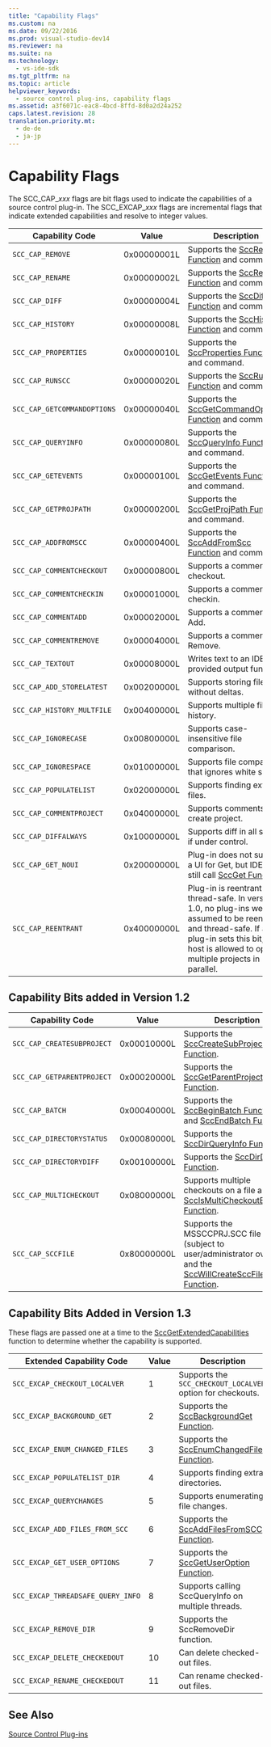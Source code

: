 ```yaml
---
title: "Capability Flags"
ms.custom: na
ms.date: 09/22/2016
ms.prod: visual-studio-dev14
ms.reviewer: na
ms.suite: na
ms.technology: 
  - vs-ide-sdk
ms.tgt_pltfrm: na
ms.topic: article
helpviewer_keywords: 
  - source control plug-ins, capability flags
ms.assetid: a3f6071c-eac8-4bcd-8ffd-8d0a2d24a252
caps.latest.revision: 28
translation.priority.mt: 
  - de-de
  - ja-jp
---
```

# Capability Flags
The SCC_CAP_*xxx* flags are bit flags used to indicate the capabilities of a source control plug-in. The SCC_EXCAP_*xxx* flags are incremental flags that indicate extended capabilities and resolve to integer values.  
  
|Capability Code|Value|Description|  
|---------------------|-----------|-----------------|  
|`SCC_CAP_REMOVE`|0x00000001L|Supports the [SccRemove Function](../vs140/sccremove-function.md) and command.|  
|`SCC_CAP_RENAME`|0x00000002L|Supports the [SccRename Function](../vs140/sccrename-function.md) and command.|  
|`SCC_CAP_DIFF`|0x00000004L|Supports the [SccDiff Function](../vs140/sccdiff-function.md) and command.|  
|`SCC_CAP_HISTORY`|0x00000008L|Supports the [SccHistory Function](../vs140/scchistory-function.md) and command.|  
|`SCC_CAP_PROPERTIES`|0x00000010L|Supports the [SccProperties Function](../vs140/sccproperties-function.md) and command.|  
|`SCC_CAP_RUNSCC`|0x00000020L|Supports the [SccRunScc Function](../vs140/sccrunscc-function.md) and command.|  
|`SCC_CAP_GETCOMMANDOPTIONS`|0x00000040L|Supports the [SccGetCommandOptions Function](../vs140/sccgetcommandoptions-function.md) and command.|  
|`SCC_CAP_QUERYINFO`|0x00000080L|Supports the [SccQueryInfo Function](../vs140/sccqueryinfo-function.md) and command.|  
|`SCC_CAP_GETEVENTS`|0x00000100L|Supports the [SccGetEvents Function](../vs140/sccgetevents-function.md) and command.|  
|`SCC_CAP_GETPROJPATH`|0x00000200L|Supports the [SccGetProjPath Function](../vs140/sccgetprojpath-function.md) and command.|  
|`SCC_CAP_ADDFROMSCC`|0x00000400L|Supports the [SccAddFromScc Function](../vs140/sccaddfromscc-function.md) and command.|  
|`SCC_CAP_COMMENTCHECKOUT`|0x00000800L|Supports a comment on checkout.|  
|`SCC_CAP_COMMENTCHECKIN`|0x00001000L|Supports a comment on checkin.|  
|`SCC_CAP_COMMENTADD`|0x00002000L|Supports a comment on Add.|  
|`SCC_CAP_COMMENTREMOVE`|0x00004000L|Supports a comment on Remove.|  
|`SCC_CAP_TEXTOUT`|0x00008000L|Writes text to an IDE-provided output function.|  
|`SCC_CAP_ADD_STORELATEST`|0x00200000L|Supports storing files without deltas.|  
|`SCC_CAP_HISTORY_MULTFILE`|0x00400000L|Supports multiple file history.|  
|`SCC_CAP_IGNORECASE`|0x00800000L|Supports case-insensitive file comparison.|  
|`SCC_CAP_IGNORESPACE`|0x01000000L|Supports file comparison that ignores white space.|  
|`SCC_CAP_POPULATELIST`|0x02000000L|Supports finding extra files.|  
|`SCC_CAP_COMMENTPROJECT`|0x04000000L|Supports comments on create project.|  
|`SCC_CAP_DIFFALWAYS`|0x10000000L|Supports diff in all states if under control.|  
|`SCC_CAP_GET_NOUI`|0x20000000L|Plug-in does not support a UI for Get, but IDE may still call [SccGet Function](../vs140/sccget-function.md).|  
|`SCC_CAP_REENTRANT`|0x40000000L|Plug-in is reentrant and thread-safe. In version 1.0, no plug-ins were assumed to be reentrant and thread-safe. If a 1.1 plug-in sets this bit, the host is allowed to open multiple projects in parallel.|  
  
## Capability Bits added in Version 1.2  
  
|Capability Code|Value|Description|  
|---------------------|-----------|-----------------|  
|`SCC_CAP_CREATESUBPROJECT`|0x00010000L|Supports the [SccCreateSubProject Function](../vs140/scccreatesubproject-function.md).|  
|`SCC_CAP_GETPARENTPROJECT`|0x00020000L|Supports the [SccGetParentProjectPath Function](../vs140/sccgetparentprojectpath-function.md).|  
|`SCC_CAP_BATCH`|0x00040000L|Supports the [SccBeginBatch Function](../vs140/sccbeginbatch-function.md) and [SccEndBatch Function](../vs140/sccendbatch-function.md).|  
|`SCC_CAP_DIRECTORYSTATUS`|0x00080000L|Supports the [SccDirQueryInfo Function](../vs140/sccdirqueryinfo-function.md).|  
|`SCC_CAP_DIRECTORYDIFF`|0x00100000L|Supports the [SccDirDiff Function](../vs140/sccdirdiff-function.md).|  
|`SCC_CAP_MULTICHECKOUT`|0x08000000L|Supports multiple checkouts on a file and the [SccIsMultiCheckoutEnabled Function](../vs140/sccismulticheckoutenabled-function.md).|  
|`SCC_CAP_SCCFILE`|0x80000000L|Supports the MSSCCPRJ.SCC file (subject to user/administrator override) and the [SccWillCreateSccFile Function](../vs140/sccwillcreatesccfile-function.md).|  
  
## Capability Bits Added in Version 1.3  
 These flags are passed one at a time to the [SccGetExtendedCapabilities](../vs140/sccgetextendedcapabilities-function.md) function to determine whether the capability is supported.  
  
|Extended Capability Code|Value|Description|  
|------------------------------|-----------|-----------------|  
|`SCC_EXCAP_CHECKOUT_LOCALVER`|1|Supports the `SCC_CHECKOUT_LOCALVER` option for checkouts.|  
|`SCC_EXCAP_BACKGROUND_GET`|2|Supports the [SccBackgroundGet Function](../vs140/sccbackgroundget-function.md).|  
|`SCC_EXCAP_ENUM_CHANGED_FILES`|3|Supports the [SccEnumChangedFiles Function](../vs140/sccenumchangedfiles-function.md).|  
|`SCC_EXCAP_POPULATELIST_DIR`|4|Supports finding extra directories.|  
|`SCC_EXCAP_QUERYCHANGES`|5|Supports enumerating file changes.|  
|`SCC_EXCAP_ADD_FILES_FROM_SCC`|6|Supports the [SccAddFilesFromSCC Function](../vs140/sccaddfilesfromscc-function.md).|  
|`SCC_EXCAP_GET_USER_OPTIONS`|7|Supports the [SccGetUserOption Function](../vs140/sccgetuseroption-function.md).|  
|`SCC_EXCAP_THREADSAFE_QUERY_INFO`|8|Supports calling SccQueryInfo on multiple threads.|  
|`SCC_EXCAP_REMOVE_DIR`|9|Supports the SccRemoveDir function.|  
|`SCC_EXCAP_DELETE_CHECKEDOUT`|10|Can delete checked-out files.|  
|`SCC_EXCAP_RENAME_CHECKEDOUT`|11|Can rename checked-out files.|  
  
## See Also  
 [Source Control Plug-ins](../vs140/source-control-plug-ins.md)